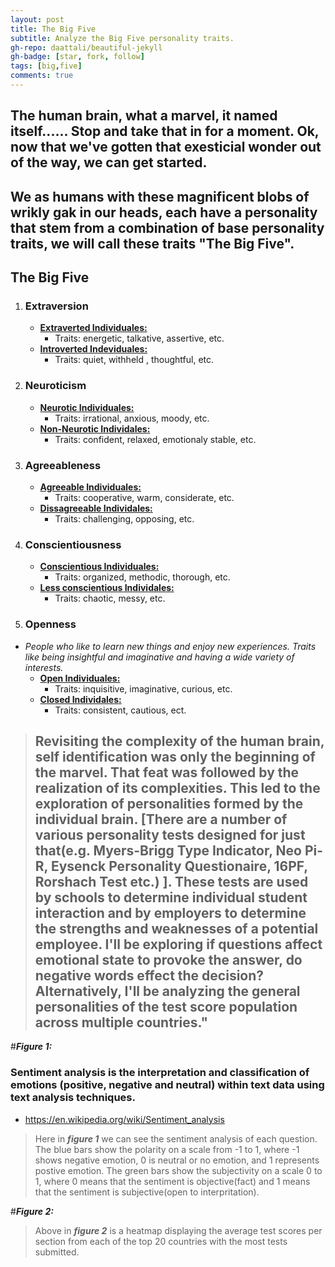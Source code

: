 ```yaml
---
layout: post
title: The Big Five
subtitle: Analyze the Big Five personality traits.
gh-repo: daattali/beautiful-jekyll
gh-badge: [star, fork, follow]
tags: [big,five]
comments: true
---
```


## The human brain, what a marvel, it named itself...... Stop and take that in for a moment. Ok, now that we've gotten that exesticial wonder out of the way, we can get started. 
## We as humans with these magnificent blobs of wrikly gak in our heads, each have a personality that stem from a combination of base personality traits, we will call these traits "The Big Five".


## **The Big Five**
1. ### **Extraversion**
    - <ins>**Extraverted Individuales:**</ins>
        - Traits: energetic, talkative, assertive, etc.
    - <ins>**Introverted Indeviduales:**</ins>
        - Traits: quiet, withheld , thoughtful, etc.
1. ### **Neuroticism**
    - <ins>**Neurotic Individuales:**</ins> 
         - Traits: irrational, anxious, moody, etc.
    - <ins>**Non-Neurotic Individales:**</ins>
         - Traits: confident, relaxed, emotionaly stable, etc.
1. ### **Agreeableness**
    - <ins>**Agreeable Individuales:**</ins> 
         - Traits: cooperative, warm, considerate, etc.
    - <ins>**Dissagreeable Individales:**</ins>
         - Traits: challenging, opposing, etc.
1. ### **Conscientiousness**
    - <ins>**Conscientious Individuales:**</ins> 
         - Traits: organized, methodic, thorough, etc.
    - <ins>**Less conscientious Individales:**</ins>
         - Traits: chaotic, messy, etc.
1. ### **Openness**
  - *People who like to learn new things and enjoy new experiences. Traits like being insightful and imaginative and having a wide variety of interests.*
    - <ins>**Open Individuales:**</ins> 
         - Traits: inquisitive, imaginative, curious, etc.
    - <ins>**Closed Individales:**</ins>
         - Traits: consistent, cautious, ect.
         
         
>## Revisiting the complexity of the human brain, self identification was only the beginning of the marvel. That feat was followed by the realization of its complexities. This led to the exploration of personalities formed by the individual brain. [There are a number of various personality tests designed for just that(e.g. Myers-Brigg Type Indicator, Neo Pi-R, Eysenck Personality Questionaire, 16PF, Rorshach Test etc.) ]. These tests are used by schools to determine individual student interaction and by employers to determine the strengths and weaknesses of a potential employee. I'll be exploring if questions affect emotional state to provoke the answer, do negative words effect the decision? Alternatively, I'll be analyzing the general personalities of the test score population across multiple countries."


#***Figure 1:***

### Sentiment analysis is the interpretation and classification of emotions (positive, negative and neutral) within text data using text analysis techniques.

- https://en.wikipedia.org/wiki/Sentiment_analysis

>Here in ***figure 1*** we can see the sentiment analysis of each question. The blue bars show the polarity on a scale from -1 to 1, where -1 shows negative emotion, 0 is neutral or no emotion, and  1 represents postive emotion. The green bars show the subjectivity on a scale 0 to 1, where 0 means that the sentiment is objective(fact) and 1 means that the sentiment is subjective(open to interpritation). 


#***Figure 2:***

>Above in ***figure 2*** is a heatmap displaying the average test scores per section from each of the top 20 countries with the most tests submitted. 

